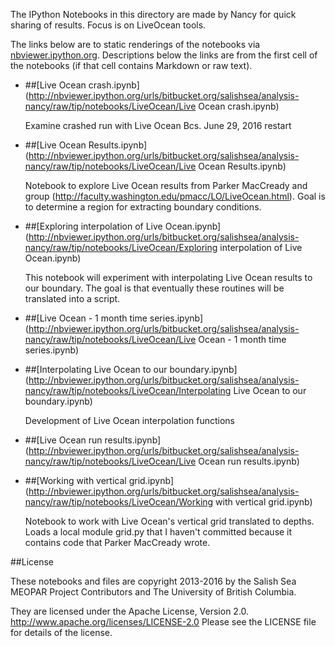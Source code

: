 The IPython Notebooks in this directory are made by Nancy for
quick sharing of results. Focus is on LiveOcean tools.

The links below are to static renderings of the notebooks via
[nbviewer.ipython.org](http://nbviewer.ipython.org/).
Descriptions below the links are from the first cell of the notebooks
(if that cell contains Markdown or raw text).

* ##[Live Ocean crash.ipynb](http://nbviewer.ipython.org/urls/bitbucket.org/salishsea/analysis-nancy/raw/tip/notebooks/LiveOcean/Live Ocean crash.ipynb)  
    
    Examine crashed run with Live Ocean Bcs. June 29, 2016 restart  

* ##[Live Ocean Results.ipynb](http://nbviewer.ipython.org/urls/bitbucket.org/salishsea/analysis-nancy/raw/tip/notebooks/LiveOcean/Live Ocean Results.ipynb)  
    
    Notebook to explore Live Ocean results from Parker MacCready and group (http://faculty.washington.edu/pmacc/LO/LiveOcean.html). Goal is to determine a region for extracting boundary conditions.  

* ##[Exploring interpolation of Live Ocean.ipynb](http://nbviewer.ipython.org/urls/bitbucket.org/salishsea/analysis-nancy/raw/tip/notebooks/LiveOcean/Exploring interpolation of Live Ocean.ipynb)  
    
    This notebook will experiment with interpolating Live Ocean results to our boundary. The goal is that eventually these routines will be translated into a script.  

* ##[Live Ocean - 1 month time series.ipynb](http://nbviewer.ipython.org/urls/bitbucket.org/salishsea/analysis-nancy/raw/tip/notebooks/LiveOcean/Live Ocean - 1 month time series.ipynb)  
    
* ##[Interpolating Live Ocean to our boundary.ipynb](http://nbviewer.ipython.org/urls/bitbucket.org/salishsea/analysis-nancy/raw/tip/notebooks/LiveOcean/Interpolating Live Ocean to our boundary.ipynb)  
    
    Development of Live Ocean interpolation functions  

* ##[Live Ocean run results.ipynb](http://nbviewer.ipython.org/urls/bitbucket.org/salishsea/analysis-nancy/raw/tip/notebooks/LiveOcean/Live Ocean run results.ipynb)  
    
* ##[Working with vertical grid.ipynb](http://nbviewer.ipython.org/urls/bitbucket.org/salishsea/analysis-nancy/raw/tip/notebooks/LiveOcean/Working with vertical grid.ipynb)  
    
    Notebook to work with Live Ocean's vertical grid translated to depths. Loads a local module grid.py that I haven't committed because it contains code that Parker MacCready wrote.   


##License

These notebooks and files are copyright 2013-2016
by the Salish Sea MEOPAR Project Contributors
and The University of British Columbia.

They are licensed under the Apache License, Version 2.0.
http://www.apache.org/licenses/LICENSE-2.0
Please see the LICENSE file for details of the license.

